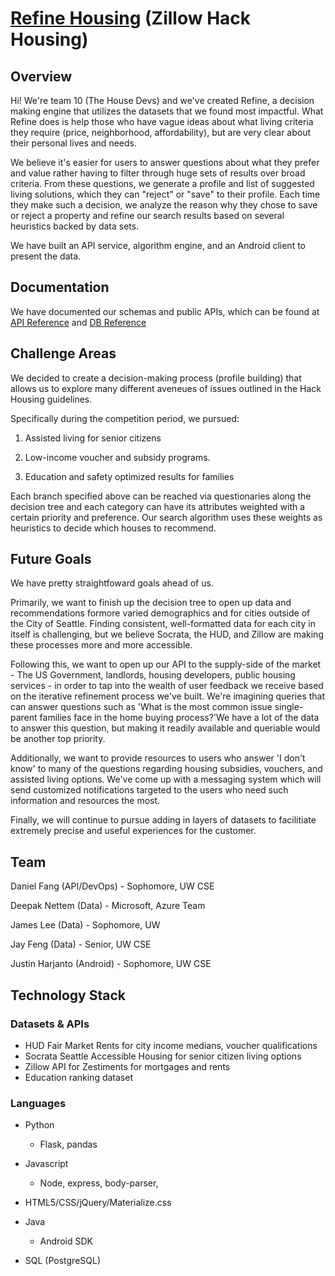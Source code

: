 [Refine Housing](http://refinehousing.com) (Zillow Hack Housing)
==

## Overview

Hi! We're team 10 (The House Devs) and we've created Refine, a decision making engine that utilizes the datasets that we found most impactful.  What Refine does is help those who have vague ideas about what living criteria they require (price, neighborhood, affordability), but are very clear about their personal lives and needs. 

We believe it's easier for users to answer questions about what they prefer and value rather having to filter through huge sets of results over broad criteria. From these questions, we generate a profile and list of suggested living solutions, which they can "reject" or "save" to their profile. Each time they make such a decision, we analyze the reason why they chose to save or reject a property and refine our search results based on several heuristics backed by data sets.

We have built an API service, algorithm engine, and an Android client to present the data.

## Documentation

We have documented our schemas and public APIs, which can be found at [API Reference](api/README.md) and [DB Reference](db/README.md)

## Challenge Areas

We decided to create a decision-making process (profile building) that allows us to explore many different aveneues of issues outlined in the Hack Housing guidelines. 

Specifically during the competition period, we pursued:

1. Assisted living for senior citizens

2. Low-income voucher and subsidy programs.

3. Education and safety optimized results for families

Each branch specified above can be reached via questionaries along the decision tree and each category can have its attributes weighted with a certain priority and preference. Our search algorithm uses these weights as heuristics to decide which houses to recommend.

## Future Goals

We have pretty straightfoward goals ahead of us. 

Primarily, we want to finish up the decision tree to open up data and recommendations formore varied demographics and for cities outside of the City of Seattle. Finding consistent, well-formatted data for each city in itself is challenging, but we believe Socrata, the HUD, and Zillow are making these processes more and more accessible. 

Following this, we want to open up our API to the supply-side of the market - The US Government, landlords, housing developers, public housing services - in order to tap into the wealth of user feedback we receive based on the iterative refinement process we've built. We're imagining queries that can answer questions such as 'What is the most common issue single-parent families face in the home buying process?'We have a lot of the data to answer this question, but making it readily available and queriable would be another top priority.

Additionally, we want to provide resources to users who answer 'I don't know' to many of the questions regarding housing subsidies, vouchers, and assisted living options. We've come up with a messaging system which will send customized notifications targeted to the users who need such information and resources the most.

Finally, we will continue to pursue adding in layers of datasets to facilitiate extremely precise and useful experiences for the customer.

## Team

Daniel Fang (API/DevOps) - Sophomore, UW CSE

Deepak Nettem (Data) - Microsoft, Azure Team

James Lee (Data) - Sophomore, UW

Jay Feng (Data) - Senior, UW CSE

Justin Harjanto (Android) - Sophomore, UW CSE

## Technology Stack

### Datasets & APIs

- HUD Fair Market Rents for city income medians, voucher qualifications
- Socrata Seattle Accessible Housing for senior citizen living options
- Zillow API for Zestiments for mortgages and rents
- Education ranking dataset

### Languages

- Python
  - Flask, pandas

- Javascript
  - Node, express, body-parser, 

- HTML5/CSS/jQuery/Materialize.css

- Java
  - Android SDK

- SQL (PostgreSQL)
